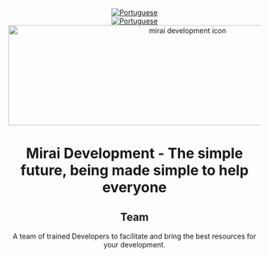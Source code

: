 <div align="center">
    <a href="https://github.com/MiraiDevelopment" alt="English">
        <img alt="Portuguese" src="https://img.shields.io/static/v1?style=for-the-badge&label=Lang&message=English&color=2490f8">
    </a>
</div>
<div align="center">
    <a href="https://github.com/MiraiDevelopment/.github/tree/pt" alt="Portuguese">
        <img alt="Portuguese" src="https://img.shields.io/static/v1?style=for-the-badge&label=Traduzir%20para&message=Portugues&color=2490f8">
    </a>
</div>
<div align="center">
    <a href="https://github.com/MiraiDevelopment"><img src="https://user-images.githubusercontent.com/61317250/165420224-69c368fe-3990-4943-a75d-78c7d18aa320.png" alt="mirai development icon" style="width: 700px; height:200px;" /></a>
    <h1>Mirai Development - The simple future, being made simple to help everyone</h1>
    <h2>Team</h2>
    <p>A team of trained Developers to facilitate and bring the best resources for your development.</p>
</div>
<br>

